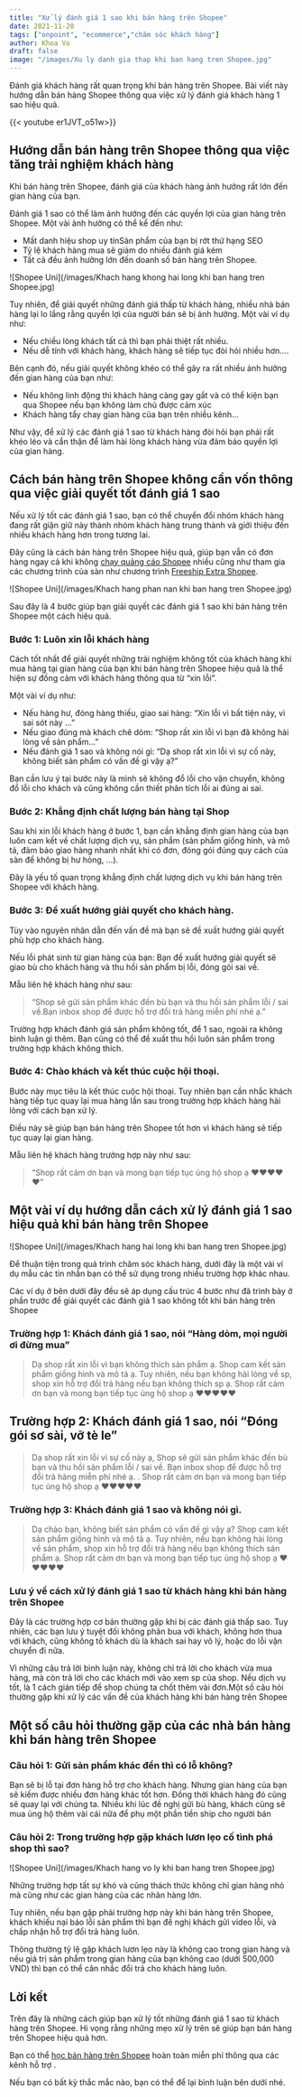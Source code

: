 ```yaml
---
title: "Xử lý đánh giá 1 sao khi bán hàng trên Shopee"
date: 2021-11-20
tags: ["onpoint", "ecommerce","chăm sóc khách hàng"]
author: Khoa Vo
draft: false
image: "/images/Xu ly danh gia thap khi ban hang tren Shopee.jpg"
---
```


Đánh giá khách hàng rất quan trọng khi bán hàng trên Shopee. Bài viết này hướng dẫn bán hàng Shopee thông qua việc xử lý đánh giá khách hàng 1 sao hiệu quả.

{{< youtube er1JVT_o51w>}}

## Hướng dẫn bán hàng trên Shopee thông qua việc tăng trải nghiệm khách hàng

Khi bán hàng trên Shopee, đánh giá của khách hàng ảnh hưởng rất lớn đến gian hàng của bạn.

Đánh giá 1 sao có thể làm ảnh hướng đến các quyền lợi của gian hàng trên Shopee. Một vài ảnh hưởng có thể kể đến như:

- Mất danh hiệu shop uy tínSản phẩm của bạn bị rớt thứ hạng SEO
- Tỷ lệ khách hàng mua sẽ giảm do nhiều đánh giá kém
- Tất cả đều ảnh hưởng lớn đến doanh số bán hàng trên Shopee.

![Shopee Uni](/images/Khach hang khong hai long khi ban hang tren Shopee.jpg)

Tuy nhiên, để giải quyết những đánh giá thấp từ khách hàng, nhiều nhà bán hàng lại lo lắng rằng quyền lợi của người bán sẽ bị ảnh hưởng. Một vài ví dụ như:

- Nếu chiều lòng khách tất cả thì bạn phải thiệt rất nhiều.
- Nếu dễ tính với khách hàng, khách hàng sẽ tiếp tục đòi hỏi nhiều hơn.…

Bên cạnh đó, nếu giải quyết không khéo có thể gây ra rất nhiều ảnh hưởng đến gian hàng của bạn như:

- Nếu không linh động thì khách hàng càng gay gắt và có thể kiện bạn qua Shopee nếu bạn không làm chủ được cảm xúc
- Khách hàng tẩy chay gian hàng của bạn trên nhiều kênh...

Như vậy, để xử lý các đánh giá 1 sao từ khách hàng đòi hỏi bạn phải rất khéo léo và cẩn thận để làm hài lòng khách hàng vừa đảm bảo quyền lợi của gian hàng.

## Cách bán hàng trên Shopee không cần vốn thông qua việc giải quyết tốt đánh giá 1 sao

Nếu xử lý tốt các đánh giá 1 sao, bạn có thể chuyển đổi nhóm khách hàng đang rất giận giữ này thành nhóm khách hàng trung thành và giới thiệu đến nhiều khách hàng hơn trong tương lai.

Đây cũng là cách bán hàng trên Shopee hiệu quả, giúp bạn vẫn có đơn hàng ngay cả khi không [chạy quảng cáo Shopee](https://ecomblog.onpoint.vn/blog/chay_quang_cao_shopee/) nhiều cũng như tham gia các chương trình của sàn như chương trình [Freeship Extra Shopee](https://ecomblog.onpoint.vn/blog/freeship-extra-shopee/). 

![Shopee Uni](/images/Khach hang phan nan khi ban hang tren Shopee.jpg)

Sau đây là 4 bước giúp bạn giải quyết các đánh giá 1 sao khi bán hàng trên Shopee một cách hiệu quả.

### Bước 1: Luôn xin lỗi khách hàng

Cách tốt nhất để giải quyết những trải nghiệm không tốt của khách hàng khi mua hàng tại gian hàng của bạn khi bán hàng trên Shopee hiệu quả là thể hiện sự đồng cảm với khách hàng thông qua từ “xin lỗi”.

Một vài ví dụ như:

- Nếu hàng hư, đóng hàng thiếu, giao sai hàng: “Xin lỗi vì bất tiện này, vì sai sót này …”
- Nếu giao đúng mà khách chê dỏm: “Shop rất xin lỗi vì bạn đã không hài lòng về sản phẩm…”
- Nếu đánh giá 1 sao và không nói gì: “Dạ shop rất xin lỗi vì sự cố này, không biết sản phẩm có vấn đề gì vậy ạ?”

Bạn cần lưu ý tại bước này là mình sẽ không đổ lỗi cho vận chuyển, không đổ lỗi cho khách và cũng không cần thiết phân tích lỗi ai đúng ai sai.

### Bước 2: Khẳng định chất lượng bán hàng tại Shop

Sau khi xin lỗi khách hàng ở bước 1, bạn cần khẳng định gian hàng của bạn luôn cam kết về chất lượng dịch vụ, sản phẩm (sản phẩm giống hình, và mô tả, đảm bảo giao hàng nhanh nhất khi có đơn, đóng gói đúng quy cách của sàn để không bị hư hỏng, …).

Đây là yếu tố quan trọng khẳng định chất lượng dịch vụ khi bán hàng trên Shopee với khách hàng.

### Bước 3: Đề xuất hướng giải quyết cho khách hàng.

Tùy vào nguyên nhân dẫn đến vấn đề mà bạn sẽ đề xuất hướng giải quyết phù hợp cho khách hàng.

Nếu lỗi phát sinh từ gian hàng của bạn: Bạn đề xuất hướng giải quyết sẽ giao bù cho khách hàng và thu hồi sản phẩm bị lỗi, đóng gói sai về. 

Mẫu liên hệ khách hàng như sau:

> “Shop sẽ gửi sản phẩm khác đến bù bạn và thu hồi sản phẩm lỗi / sai về.Bạn inbox shop để được hỗ trợ đổi trả hàng miễn phí nhé ạ.”

Trường hợp khách đánh giá sản phẩm không tốt, để 1 sao, ngoài ra không bình luận gì thêm. Bạn cũng có thể đề xuất thu hồi luôn sản phẩm trong trường hợp khách không thích.

### Bước 4: Chào khách và kết thúc cuộc hội thoại.

Bước này mục tiêu là kết thúc cuộc hội thoại. Tuy nhiên bạn cần nhắc khách hàng tiếp tục quay lại mua hàng lần sau trong trường hợp khách hàng hài lòng với cách bạn xử lý.

Điều này sẽ giúp bạn bán hàng trên Shopee tốt hơn vì khách hàng sẽ tiếp tục quay lại gian hàng.

Mẫu liên hệ khách hàng trường hợp này như sau:

> “Shop rất cảm ơn bạn và mong bạn tiếp tục ủng hộ shop ạ ❤️❤️❤️❤️❤️”

## Một vài ví dụ hướng dẫn cách xử lý đánh giá 1 sao hiệu quả khi bán hàng trên Shopee

![Shopee Uni](/images/Khach hang hai long khi ban hang tren Shopee.jpg)

Để thuận tiện trong quá trình chăm sóc khách hàng, dưới đây là một vài ví dụ mẫu các tin nhắn bạn có thể sử dụng trong nhiều trường hợp khác nhau.

Các ví dụ ở bên dưới đây đều sẽ áp dụng cấu trúc 4 bước như đã trình bày ở phần trước để giải quyết các đánh giá 1 sao không tốt khi bán hàng trên Shopee

### Trường hợp 1: Khách đánh giá 1 sao, nói “Hàng dỏm, mọi người ơi đừng mua”

> Dạ shop rất xin lỗi vì bạn không thích sản phẩm ạ. Shop cam kết sản phẩm giống hình và mô tả ạ. Tuy nhiên, nếu bạn không hài lòng về sp, shop xin hỗ trợ đổi trả hàng nếu bạn không thích sp ạ. Shop rất cảm ơn bạn và mong bạn tiếp tục ủng hộ shop ạ ❤️❤️❤️❤️❤️

## Trường hợp 2: Khách đánh giá 1 sao, nói “Đóng gói sơ sài, vỡ tè le”

> Dạ shop rất xin lỗi vì sự cố này ạ, Shop sẽ gửi sản phẩm khác đến bù bạn và thu hồi sản phẩm lỗi / sai về. Bạn inbox shop để được hỗ trợ đổi trả hàng miễn phí nhé ạ. . Shop rất cảm ơn bạn và mong bạn tiếp tục ủng hộ shop ạ ❤️❤️❤️❤️❤️

### Trường hợp 3: Khách đánh giá 1 sao và không nói gì.

> Dạ chào bạn, không biết sản phẩm có vấn đề gì vậy ạ? Shop cam kết sản phẩm giống hình và mô tả ạ. Tuy nhiên, nếu bạn không hài lòng về sản phẩm, shop xin hỗ trợ đổi trả hàng nếu bạn không thích sản phẩm ạ. Shop rất cảm ơn bạn và mong bạn tiếp tục ủng hộ shop ạ ❤️❤️❤️❤️❤️

### Lưu ý về cách xử lý đánh giá 1 sao từ khách hàng khi bán hàng trên Shopee

Đây là các trường hợp cơ bản thường gặp khi bị các đánh giá thấp sao. Tuy nhiên, các bạn lưu ý tuyệt đối không phân bua với khách, không hơn thua với khách, cũng không tố khách dù là khách sai hay vô lý, hoặc do lỗi vận chuyển đi nữa. 

Vì những câu trả lời bình luận này, không chỉ trả lời cho khách vừa mua hàng, mà còn trả lời cho các khách mới vào xem sp của shop. Nếu dịch vụ tốt, là 1 cách gián tiếp để shop chúng ta chốt thêm vài đơn.Một số câu hỏi thường gặp khi xử lý các vấn đề của khách hàng khi bán hàng trên Shopee

## Một số câu hỏi thường gặp của các nhà bán hàng khi bán hàng trên Shopee

### Câu hỏi 1: Gửi sản phẩm khác đền thì có lỗ không?

Bạn sẽ bị lỗ tại đơn hàng hỗ trợ cho khách hàng. Nhưng gian hàng của bạn sẽ kiếm được nhiều đơn hàng khác tốt hơn. Đồng thời khách hàng đó cũng sẽ quay lại với chúng ta. Nhiều khi lúc đề nghị gửi bù hàng, khách cũng sẽ mua ủng hộ thêm vài cái nữa để phụ một phần tiền ship cho người bán

### Câu hỏi 2: Trong trường hợp gặp khách lươn lẹo cố tình phá shop thì sao?

![Shopee Uni](/images/Khach hang vo ly khi ban hang tren Shopee.jpg)

Những trường hợp tất sự khó và cũng thách thức không chỉ gian hàng nhỏ mà cũng như các gian hàng của các nhãn hàng lớn. 

Tuy nhiên, nếu bạn gặp phải trường hợp này khi bán hàng trên Shopee, khách khiếu nại báo lỗi sản phẩm thì bạn đề nghị khách gửi video lỗi, và chấp nhận hỗ trợ đổi trả hàng luôn. 

Thông thường tỷ lệ gặp khách lươn lẹo này là không cao trong gian hàng và nếu giá trị sản phẩm trong gian hàng của bạn không cao (dưới 500,000 VND) thì bạn có thể cân nhắc đổi trả cho khách hàng luôn.

## Lời kết

Trên đây là những cách giúp bạn xử lý tốt những đánh giá 1 sao từ khách hàng trên Shopee. Hi vọng rằng những mẹo xử lý trên sẽ giúp bạn bán hàng trên Shopee hiệu quả hơn.

Bạn có thể [học bán hàng trên Shopee](https://ecomblog.onpoint.vn/blog/top-kenh-hoc-ban-hang-shopee-hieu-qua/) hoàn toàn miễn phí thông qua các kênh hỗ trợ .

Nếu bạn có bất kỳ thắc mắc nào, bạn có thể để lại bình luận bên dưới nhé.